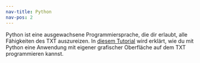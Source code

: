 ```yaml
---
nav-title: Python
nav-pos: 2
---
```

Python ist eine ausgewachsene Programmiersprache, die dir erlaubt, alle Fähigkeiten des TXT auszureizen. 
In [diesem Tutorial](tutorial-1.md) wird erklärt, wie du mit Python eine Anwendung mit eigener grafischer Oberfläche auf dem TXT programmieren kannst.

